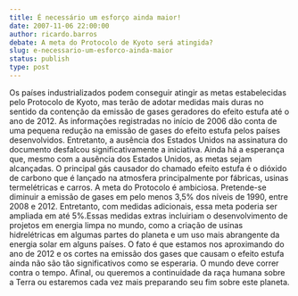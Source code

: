 ```yaml
---
title: É necessário um esforço ainda maior!
date: 2007-11-06 22:00:00
author: ricardo.barros
debate: A meta do Protocolo de Kyoto será atingida?
slug: e-necessario-um-esforco-ainda-maior
status: publish 
type: post
---
```


Os países industrializados podem conseguir atingir as metas estabelecidas pelo Protocolo de Kyoto, mas terão de adotar medidas mais duras no sentido da contenção da emissão de gases geradores do efeito estufa até o ano de 2012. As informações registradas no início de 2006 dão conta de uma pequena redução na emissão de gases do efeito estufa pelos países desenvolvidos. Entretanto, a ausência dos Estados Unidos na assinatura do documento desfalcou significativamente a iniciativa. Ainda há a esperança que, mesmo com a ausência dos Estados Unidos, as metas sejam alcançadas. O principal gás causador do chamado efeito estufa é o dióxido de carbono que é lançado na atmosfera principalmente por fábricas, usinas termelétricas e carros. A meta do Protocolo é ambiciosa. Pretende-se diminuir a emissão de gases em pelo menos 3,5% dos níveis de 1990, entre 2008 e 2012. Entretanto, com medidas adicionais, essa meta poderia ser ampliada em até 5%.Essas medidas extras incluiriam o desenvolvimento de projetos em energia limpa no mundo, como a criação de usinas hidrelétricas em algumas partes do planeta e um uso mais abrangente da energia solar em alguns países. O fato é que estamos nos aproximando do ano de 2012 e os cortes na emissão dos gases que causam o efeito estufa ainda não são tão significativos como se esperaria. O mundo deve correr contra o tempo. Afinal, ou queremos a continuidade da raça humana sobre a Terra ou estaremos cada vez mais preparando seu fim sobre este planeta.
